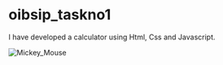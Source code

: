 # oibsip_taskno1
I have developed a calculator using Html, Css and Javascript.

![Mickey_Mouse](https://github.com/teddytoken/oibsip_taskno1/assets/89730433/14ff094c-8297-49f2-afd5-c38db62466b9)
